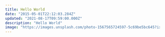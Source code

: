 ```yaml
---
title: Hello World
date: "2015-05-01T22:12:03.284Z"
updated: "2021-08-17T09:59:00.000Z"
description: "Hello World"
image: "https://images.unsplash.com/photo-1567565724597-5c69be5bc645?ixlib=rb-1.2.1&ixid=MnwxMjA3fDB8MHxwaG90by1wYWdlfHx8fGVufDB8fHx8&auto=format&fit=crop&w=1050&q=80"
---
```




